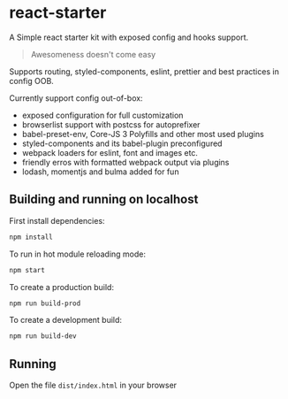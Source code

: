 # react-starter


A Simple react starter kit with exposed config and hooks support.

> Awesomeness doesn't come easy

Supports routing, styled-components, eslint, prettier and best practices in config OOB.

Currently support config out-of-box:

- exposed configuration for full customization
- browserlist support with postcss for autoprefixer
- babel-preset-env, Core-JS 3 Polyfills and other most used plugins
- styled-components and its babel-plugin preconfigured
- webpack loaders for eslint, font and images etc.
- friendly erros with formatted webpack output via plugins
- lodash, momentjs and bulma added for fun

## Building and running on localhost

First install dependencies:

```sh
npm install
```

To run in hot module reloading mode:

```sh
npm start
```

To create a production build:

```sh
npm run build-prod
```

To create a development build:

```sh
npm run build-dev
```

## Running

Open the file `dist/index.html` in your browser

